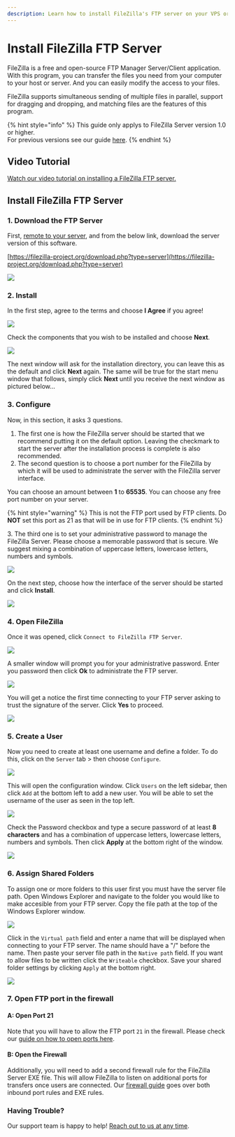 ```yaml
---
description: Learn how to install FileZilla's FTP server on your VPS or dedicated server!
---
```


# Install FileZilla FTP Server

FileZilla is a free and open-source FTP Manager Server/Client application. With this program, you can transfer the files you need from your computer to your host or server. And you can easily modify the access to your files.

FileZilla supports simultaneous sending of multiple files in parallel, support for dragging and dropping, and matching files are the features of this program.

{% hint style="info" %}
This guide only applys to FileZilla Server version 1.0 or higher.\
For previous versions see our guide [here](filezilla-v0.9.md).
{% endhint %}

## Video Tutorial

[Watch our video tutorial on installing a FileZilla FTP server.](https://www.youtube.com/watch?v=lspNUtwLfrE)

## Install FileZilla FTP Server

### 1. Download the FTP Server

First, [remote to your server](../remote-desktop-access/), and from the below link, download the server version of this software.

[https://filezilla-project.org/download.php?type=server](https://filezilla-project.org/download.php?type=server)

![](<../../../.gitbook/assets/image (113).png>)

### 2. Install

In the first step, agree to the terms and choose **I Agree** if you agree!

![](<../../../.gitbook/assets/image (5).png>)

Check the components that you wish to be installed and choose **Next**.

![](<../../../.gitbook/assets/image (125).png>)

The next window will ask for the installation directory, you can leave this as the default and click **Next** again. The same will be true for the start menu window that follows, simply click **Next** until you receive the next window as pictured below...

### 3. Configure

Now, in this section, it asks 3 questions.

1. The first one is how the FileZilla server should be started that we recommend putting it on the default option. Leaving the checkmark to start the server after the installation process is complete is also recommended.
2. The second question is to choose a port number for the FileZilla by which it will be used to administrate the server with the FileZilla server interface.

You can choose an amount between **1** to **65535**. You can choose any free port number on your server.

{% hint style="warning" %}
This is not the FTP port used by FTP clients. Do **NOT** set this port as 21 as that will be in use for FTP clients.
{% endhint %}

3\. The third one is to set your administrative password to manage the FileZilla Server. Please choose a memorable password that is secure. We suggest mixing a combination of uppercase letters, lowercase letters, numbers and symbols.

![](<../../../.gitbook/assets/image (154).png>)

On the next step, choose how the interface of the server should be started and click **Install**.

![](<../../../.gitbook/assets/image (4).png>)

### 4. Open FileZilla

Once it was opened, click `Connect to FileZilla FTP Server`.

![](<../../../.gitbook/assets/image (46).png>)

A smaller window will prompt you for your administrative password. Enter you password then click **Ok** to administrate the FTP server.

![](<../../../.gitbook/assets/image (69).png>)

You will get a notice the first time connecting to your FTP server asking to trust the signature of the server. Click **Yes** to proceed.

![](<../../../.gitbook/assets/image (22).png>)

### 5. Create a User

Now you need to create at least one username and define a folder. To do this, click on the `Server` tab > then choose `Configure`.&#x20;

![](<../../../.gitbook/assets/image (75).png>)

This will open the configuration window. Click `Users` on the left sidebar, then click `Add` at the bottom left to add a new user. You will be able to set the username of the user as seen in the top left.

![](<../../../.gitbook/assets/image (33).png>)

Check the Password checkbox and type a secure password of at least **8 characters** and has a combination of uppercase letters, lowercase letters, numbers and symbols. Then click **Apply** at the bottom right of the window.

![](<../../../.gitbook/assets/image (62).png>)

### 6. Assign Shared Folders

To assign one or more folders to this user first you must have the server file path. Open Windows Explorer and navigate to the folder you would like to make accesible from your FTP server. Copy the file path at the top of the Windows Explorer window.

![](<../../../.gitbook/assets/image (65).png>)

Click in the `Virtual path` field and enter a name that will be displayed when connecting to your FTP server. The name should have a "/" before the name. Then paste your server file path in the `Native path` field. If you want to allow files to be written click the `Writeable` checkbox. Save your shared folder settings by clicking `Apply` at the bottom right.

![](<../../../.gitbook/assets/image (3).png>)

### 7. Open FTP port in the firewall

#### A: Open Port 21

Note that you will have to allow the FTP port `21` in the firewall. Please check our [guide on how to open ports here](../opening-ports.md).&#x20;

#### B: Open the Firewall

Additionally, you will need to add a second firewall rule for the FileZilla Server EXE file. This will allow FileZilla to listen on additional ports for transfers once users are connected. Our [firewall guide](../opening-ports.md) goes over both inbound port rules and EXE rules.

### Having Trouble?

Our support team is happy to help! [Reach out to us at any time](https://support.sonoransoftware.com).
